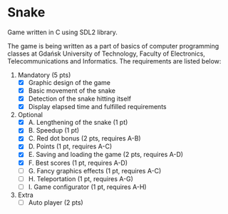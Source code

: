 # Snake

Game written in C using SDL2 library.

The game is being written as a part of basics of computer programming classes at Gdańsk University of Technology, Faculty of Electronics, Telecommunications and Informatics. The requirements are listed below:

1. Mandatory (5 pts)
    - [x] Graphic design of the game
    - [x] Basic movement of the snake
    - [x] Detection of the snake hitting itself
    - [x] Display elapsed time and fulfilled requirements
2. Optional
    - [x] A. Lengthening of the snake (1 pt)
    - [x] B. Speedup (1 pt)
    - [x] C. Red dot bonus (2 pts, requires A-B)
    - [x] D. Points (1 pt, requires A-C)
    - [x] E. Saving and loading the game (2 pts, requires A-D)
    - [x] F. Best scores (1 pt, requires A-D)
    - [ ] G. Fancy graphics effects (1 pt, requires A-C)
    - [ ] H. Teleportation (1 pt, requires A-G)
    - [ ] I. Game configurator (1 pt, requires A-H)
3. Extra
    - [ ] Auto player (2 pts)
